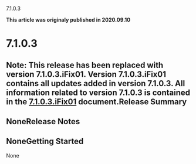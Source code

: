 





7.1.0.3

**This article was originaly published in 2020.09.10**


7.1.0.3
=======




**Note:** This release has been replaced with version 7.1.0.3.iFix01. Version 7.1.0.3.iFix01 contains all updates added in version 7.1.0.3. All information related to version 7.1.0.3 is contained in the [7.1.0.3.iFix01](https://github.com/UrbanCode/IBM-UCx-RELEASE-NOTES/blob/main/files/UCD/7.1.0.3.ifix01/7.1.0.3.iFix01.md) document.Release Summary
---------------

  
NoneRelease Notes
-------------

  
NoneGetting Started
---------------

  
None




